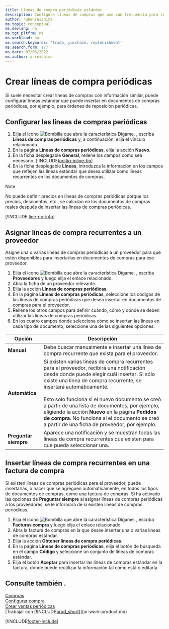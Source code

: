 ```yaml
---
title: Líneas de compra periódicas estándar
description: Configure líneas de compras que use con frecuencia para insertarlas en documentos de compra y rellenar rápidamente las líneas con información estándar.
author: rubenseishima
ms.topic: conceptual
ms.devlang: na
ms.tgt_pltfrm: na
ms.workload: na
ms.search.keywords: 'trade, purchase, replenishment'
ms.search.form: 177
ms.date: 07/06/2022
ms.author: a-reishima
---
```

# <a name="create-recurring-purchase-lines"></a><a name="create-recurring-purchase-lines"></a><a name="create-recurring-purchase-lines"></a>Crear líneas de compra periódicas

Si suele necesitar crear líneas de compras con información similar, puede configurar líneas estándar que puede insertar en documentos de compras periódicas, por ejemplo, para órdenes de reposición periódicas.

## <a name="set-up-recurring-purchase-lines"></a><a name="set-up-recurring-purchase-lines"></a><a name="set-up-recurring-purchase-lines"></a>Configurar las líneas de compras periódicas

1. Elija el icono ![Bombilla que abre la característica Dígame.](media/ui-search/search_small.png "Dígame qué desea hacer") , escriba **Líneas de compras periódicas** y, a continuación, elija el vínculo relacionado.
2. En la página **Líneas de compras periódicas**, elija la acción **Nuevo**.
3. En la ficha desplegable **General**, rellene los campos como sea necesario. [!INCLUDE[tooltip-inline-tip](includes/tooltip-inline-tip_md.md)]
4. En la ficha desplegable **Líneas**, introduzca la información en los campos que reflejen las líneas estándar que desea utilizar como líneas recurrentes en los documentos de compras.

> [!NOTE]
> No puede definir precios en líneas de compras periódicas porque los precios, descuentos, etc., se calculan en los documentos de compras reales después de insertar las líneas de compras periódicas.

[!INCLUDE [line-no-info](includes/line-no-info.md)]

## <a name="assign-recurring-purchase-lines-to-a-vendor"></a><a name="assign-recurring-purchase-lines-to-a-vendor"></a><a name="assign-recurring-purchase-lines-to-a-vendor"></a>Asignar líneas de compra recurrentes a un proveedor

Asigne una o varias líneas de compras periódicas a un proveedor para que estén disponibles para insertarlas en documentos de compras para ese proveedor.

1. Elija el icono ![Bombilla que abre la característica Dígame.](media/ui-search/search_small.png "Dígame qué desea hacer") , escriba **Proveedores** y luego elija el enlace relacionado.
2. Abra la ficha de un proveedor relevante.
3. Elija la acción **Líneas de compras periódicas**.
4. En la página **Líneas de compras periódicas**, seleccione los códigos de las líneas de compras periódicas que desea insertar en documentos de compras para el proveedor.
5. Rellene los otros campos para definir cuándo, cómo y dónde se deben utilizar las líneas de compras periódicas.
6. En los cuatro campos donde selecciona cómo se insertan las líneas en cada tipo de documento, seleccione una de las siguientes opciones:

|Opción|Descripción|
|------|-----------|
|**Manual**|Debe buscar manualmente e insertar una línea de compra recurrente que exista para el proveedor.|
|**Automática**|Si existen varias líneas de compra recurrentes para el proveedor, recibirá una notificación desde donde puede elegir cuál insertar. Si sólo existe una línea de compra recurrente, se insertará automáticamente.<br /><br />Esto solo funciona si el nuevo documento se creó a partir de una lista de documentos, por ejemplo, eligiendo la acción **Nuevo** en la página **Pedidos de compra**. No funciona si el documento se creó a partir de una ficha de proveedor, por ejemplo.|
|**Preguntar siempre**|Aparece una notificación y se muestran todas las líneas de compra recurrentes que existen para que pueda seleccionar una.

## <a name="insert-recurring-purchase-lines-on-a-purchase-invoice"></a><a name="insert-recurring-purchase-lines-on-a-purchase-invoice"></a><a name="insert-recurring-purchase-lines-on-a-purchase-invoice"></a>Insertar líneas de compra recurrentes en una factura de compra

Si existen líneas de compras periódicas para el proveedor, puede insertarlas, o hacer que se agreguen automáticamente, en todos los tipos de documentos de compras, como una factura de compras. Si ha activado las opciones de **Preguntar siempre** al asignar líneas de compras periódicas a los proveedores, se le informará de si existen líneas de compras periódicas.

1. Elija el icono ![Bombilla que abre la característica Dígame.](media/ui-search/search_small.png "Dígame qué desea hacer") , escriba **Facturas compra** y luego elija el enlace relacionado.
2. Abra la factura de compras en la que desee insertar una o varias líneas de compras estándar.
3. Elija la acción **Obtener líneas de compra periódicas**.
4. En la página **Líneas de compras periódicas**, elija el botón de búsqueda en el campo **Código** y seleccione un conjunto de líneas de compras estándar.
5. Elija el botón **Aceptar** para insertar las líneas de compras estándar en la factura, donde puede reutilizar la información tal como está o editarla.

## <a name="see-also"></a><a name="see-also"></a><a name="see-also"></a>Consulte también .

[Compras](purchasing-manage-purchasing.md)  
[Configurar compra](purchasing-setup-purchasing.md)  
[Crear ventas periódicas](sales-how-work-standard-lines.md)  
[Trabajar con [!INCLUDE[prod_short](includes/prod_short.md)]](ui-work-product.md)  

[!INCLUDE[footer-include](includes/footer-banner.md)]

